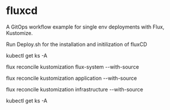 # fluxcd
A GitOps workflow example for single env deployments with Flux, Kustomize.

Run Deploy.sh for the installation and initilization of fluxCD 


kubectl get ks -A

flux reconcile kustomization flux-system --with-source

flux reconcile  kustomization application --with-source

flux reconcile  kustomization infrastructure --with-source

kubectl get ks -A
